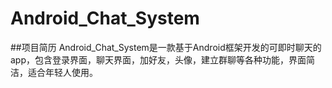 # Android_Chat_System
##项目简历
   Android_Chat_System是一款基于Android框架开发的可即时聊天的app，包含登录界面，聊天界面，加好友，头像，建立群聊等各种功能，界面简洁，适合年轻人使用。
